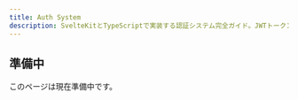 ```yaml
---
title: Auth System
description: SvelteKitとTypeScriptで実装する認証システム完全ガイド。JWTトークン、セッション管理、ロールベースアクセス制御の実装方法をサンプルコードで解説
---
```


## 準備中

このページは現在準備中です。
